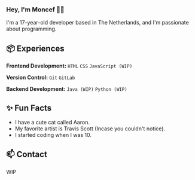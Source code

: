 ### Hey, I'm Moncef 👋🏽 

I'm a 17-year-old developer based in The Netherlands, and I'm passionate about programming. 

## 📦 Experiences

**Frontend Development:** `HTML` `CSS` `JavaScript (WIP)`
 
**Version Control:** `Git` `GitLab` 

**Backend Development:** `Java (WIP)` `Python (WIP)` 
 
## ✨ Fun Facts 

- I have a cute cat called Aaron.
- My favorite artist is Travis Scott (Incase you couldn't notice).
- I started coding when I was 10.

## 📫 Contact

WIP 
